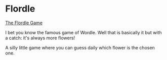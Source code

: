 # Flordle
[The Flordle Game](https://emmanuelvln.github.io/flordle/)

I bet you know the famous game of Wordle.
Well that is basically it but with a catch: it's always more flowers!

A silly little game where you can guess daily which flower is the chosen one.
